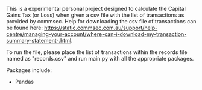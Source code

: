 This is a experimental personal project designed to calculate the Capital Gains Tax (or Loss) when given a csv file with the list of transactions as provided by commsec. Help for downloading the csv file of transactions can be found here: https://static.commsec.com.au/support/help-centre/managing-your-account/where-can-i-download-my-transaction-summary-statement-.html.

To run the file, please place the list of transactions within the records file named as "records.csv" and run main.py with all the appropriate packages.

Packages include:
- Pandas
